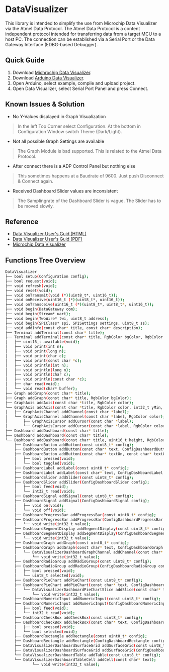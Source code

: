 # DataVisualizer
This library is intended to simplify the use from Microchip Data Visualizer via the Atmel Data Protocol.
The Atmel Data Protocol is a content independent protocol intended for transferring data from a target MCU to a host PC.
The connection can be established via a Serial Port or the Data Gateway Interface (EDBG-based Debugger). 

## Quick Guide
1. Download [Michrochip Data Visualizer](https://gallery.microchip.com/api/v2/package/AtmelDataVisualizerInstaller-Standalone/2.20.674).
2. Download [Arduino Data Visualizer](https://www.arduinolibraries.info/libraries/data-visualizer).
3. Open Arduino, select example, compile and upload project.
4. Open Data Visualizer, select Serial Port Panel and press Connect.

## Known Issues & Solution
- No Y-Values displayed in Graph Visualization
> In the left Top Corner select Configuration.
> At the bottom in Configuration Window switch Theme (Dark/Light).
- Not all possible Graph Settings are available
> The Graph Module is bad supported.
> This is related to the Atmel Data Protocol.
- After connect there is a ADP Control Panel but nothing else
> This sometimes happens at a Baudrate of 9600. Just push Disconnect & Connect again.
- Received Dashboard Slider values are inconsistent
> The Samplingrate of the Dashboard Slider is vague.
> The Slider has to be moved slowly.

## Reference
- [Data Visualizer User's Guid (HTML)](https://www.microchip.com/webdoc/GUID-F897CF19-8EAC-457A-BE11-86BDAC9B59CF/index.html?GUID-477A2070-3316-4E56-BEA7-293CCCFB3EBA)
- [Data Visualizer User's Guid (PDF)](http://ww1.microchip.com/downloads/en/DeviceDoc/40001903B.pdf)
- [Microchip Data Visualizer](https://www.microchip.com/mplab/avr-support/data-visualizer)

## Functions Tree Overview
```bash
DataVisualizer
├── bool setup(Configuration config);
├── bool request(void);
├── void refresh(void);
├── void reset(void);   
├── void onTransmit(void (*)(uint8_t*, uint16_t));
├── void onReceive(uint16_t (*)(uint8_t*, uint16_t));
├── void onTransceive(uint16_t (*)(uint8_t*, uint8_t*, uint16_t));
├── void begin(DataGateway com);
├── void begin(Stream* uart);
├── void begin(TwoWire* twi, uint8_t address);    
├── void begin(SPIClass* spi, SPISettings settings, uint8_t ss);
├── void addInfo(const char* title, const char* description);
├── Terminal addTerminal(const char* title);
├── Terminal addTerminal(const char* title, RgbColor bgColor, RgbColor fgColor);
│   ├── uint16_t available(void);
│   ├── void print(int n);
│   ├── void print(long n);
│   ├── void print(char c);
│   ├── void print(const char *c);
│   ├── void println(int n);
│   ├── void println(long n);
│   ├── void println(char c);
│   ├── void println(const char *c);
│   ├── char read(void);
│   └── void read(char* buffer);
├── Graph addGraph(const char* title);
├── Graph addGraph(const char* title, RgbColor bgColor);
├── GraphAxis addAxis(const char *title, RgbColor color);
└── GraphAxis addAxis(const char *title, RgbColor color, int32_t yMin, int32_t yMax);
│   ├── GraphAxisChannel addChannel(const char *label);
│   └── GraphAxisChannel addChannel(const char *label, RgbColor color);
│       ├── GraphAxisCursor addCursor(const char *label);
│       └── GraphAxisCursor addCursor(const char *label, RgbColor color);
├── Dashboard addDashboard(const char* title);
├── Dashboard addDashboard(const char* title);
└── Dashboard addDashboard(const char* title, uint16_t height, RgbColor color, uint16_t height);
    ├── DashboardButton addButton(const uint8_t* config);
    ├── DashboardButton addButton(const char* text, ConfigDashboardButton config);
    ├── DashboardButton addButton(const char* textOn, const char* textOff, ConfigDashboardButton config);
    │   ├── bool pressed(void);
    │   └── bool toggled(void);
    ├── DashboardLabel addLabel(const uint8_t* config);
    ├── DashboardLabel addLabel(const char* text, ConfigDashboardLabel config);
    ├── DashboardSlider addSlider(const uint8_t* config);
    ├── DashboardSlider addSlider(ConfigDashboardSlider config);
    │   ├── bool feed(void);
    │   └── int32_t read(void);
    ├── DashboardSignal addSignal(const uint8_t* config);
    ├── DashboardSignal addSignal(ConfigDashboardSignal config);
    │   ├── void on(void);
    │   └── void off(void);
    ├── DashboardProgressBar addProgressBar(const uint8_t* config);
    ├── DashboardProgressBar addProgressBar(ConfigDashboardProgressBar config);
    │   └── void write(int32_t value);
    ├── DashboardSegmentDisplay addSegmentDisplay(const uint8_t* config);
    ├── DashboardSegmentDisplay addSegmentDisplay(ConfigDashboardSegmentDisplay config);
    │   └── void write(int32_t value);
    ├── DashboardGraph addGraph(const uint8_t* config);
    ├── DashboardGraph addGraph(const char* text, ConfigDashboardGraph config);
    │   └── DataVisualizerDashboardGraphChannel addChannel(const char* text);
    │       └── void write(int32_t value);
    ├── DashboardRadioGroup addRadioGroup(const uint8_t* config);
    ├── DashboardRadioGroup addRadioGroup(ConfigDashboardRadioGroup config);
    │   ├── bool pressed(void);
    │   └── uint8_t selected(void);
    ├── DashboardPieChart addPieChart(const uint8_t* config);
    ├── DashboardPieChart addPieChart(const char* text, ConfigDashboardPieChart config);
    │   └── DataVisualizerDashboardPieChartSlice addSlice(const char* text);
    │       └── void write(int32_t value);
    ├── DashboardNumericInput addNumericInput(const uint8_t* config);
    ├── DashboardNumericInput addNumericInput(ConfigDashboardNumericInput config);
    │   ├── bool feed(void);
    │   └── int32_t read(void);
    ├── DashboardCheckBox addCheckBox(const uint8_t* config);
    ├── DashboardCheckBox addCheckBox(const char* text, ConfigDashboardCheckBox config);
    │   ├── bool pressed(void);
    │   └── bool selected(void);
    ├── DashboardRectangle addRectangle(const uint8_t* config);
    ├── DashboardRectangle addRectangle(ConfigDashboardRectangle config);
    ├── DataVisualizerDashboardSurfaceGrid addSurfaceGrid(const uint8_t* config);
    ├── DataVisualizerDashboardSurfaceGrid addSurfaceGrid(ConfigDashboardSurfaceGrid config);
    └── DataVisualizerDashboardTable addTable(const uint8_t* config);
    └── DataVisualizerDashboardTableCell addCell(const char* text);
            └── void write(int32_t value);
```
